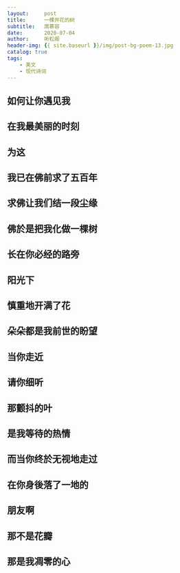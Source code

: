 ```yaml
---
layout:     post
title:      一棵开花的树
subtitle:   席慕容
date:       2020-07-04
author:     听松阁
header-img: {{ site.baseurl }}/img/post-bg-poem-13.jpg
catalog: true
tags:
    - 美文
    - 现代诗词
---
```


## 如何让你遇见我

## 在我最美丽的时刻

## 为这

## 我已在佛前求了五百年

## 求佛让我们结一段尘缘

## 佛於是把我化做一棵树

## 长在你必经的路旁

## 阳光下

## 慎重地开满了花

## 朵朵都是我前世的盼望

## 当你走近

## 请你细听

## 那颤抖的叶

## 是我等待的热情

## 而当你终於无视地走过

## 在你身後落了一地的

## 朋友啊

## 那不是花瓣

## 那是我凋零的心
